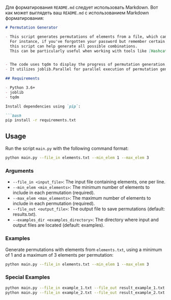 Для форматирования `README.md` следует использовать Markdown. Вот как может выглядеть ваш `README.md` с использованием Markdown форматирования:

```markdown
# Permutation Generator

- This script generates permutations of elements from a file, which can be useful for creating password sets for brute-force attacks. 
  For instance, if you've forgotten your password but remember certain symbols like "7777777", "a", "b", "!", "c", "?", and "!!", 
  this script can help generate all possible combinations. 
  This can be particularly useful when working with tools like [Hashcat](https://hashcat.net/wiki/) using dictionary attack methods.


- The code uses tqdm to display the progress of permutation generation.
- It utilizes joblib.Parallel for parallel execution of permutation generation, which speeds up the process on multi-core systems.

## Requirements

- Python 3.6+
- joblib
- tqdm

Install dependencies using `pip`:

```bash
pip install -r requirements.txt
```

## Usage

Run the script `main.py` with the following command format:

```bash
python main.py --file_in elements.txt --min_elem 1 --max_elem 3
```

### Arguments

- `--file_in <input_file>`: The input file containing elements, one per line.
- `--min_elem <min_elements>`: The minimum number of elements to include in each permutation (required).
- `--max_elem <max_elements>`: The maximum number of elements to include in each permutation (required).
- `--file_out <output_file>`: The output file to save permutations (default: results.txt).
- `--examples_dir <examples_directory>`: The directory where input and output files are located (default: examples).

### Examples

Generate permutations with elements from `elements.txt`, using a minimum of 1 and a maximum of 3 elements per permutation:

```bash
python main.py --file_in elements.txt --min_elem 1 --max_elem 3
```

### Special Examples

```bash
python main.py --file_in example_1.txt --file_out result_example_1.txt --min_elem 1 --max_elem 7
python main.py --file_in example_2.txt --file_out result_example_2.txt --min_elem 1 --max_elem 3
```

```

